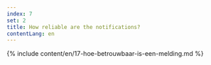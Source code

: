 ```yaml
---
index: 7
set: 2
title: How reliable are the notifications?
contentLang: en
---
```

{% include content/en/17-hoe-betrouwbaar-is-een-melding.md %}

